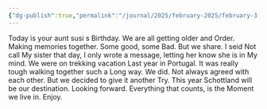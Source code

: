 ```yaml
---
{"dg-publish":true,"permalink":"/journal/2025/february-2025/february-3-2025/","noteIcon":"","created":"2025-02-05T13:55:51.634+01:00"}
---
```


Today is your aunt susi s Birthday. We are all getting older and Order. Making memories together. Some good, some Bad. But we share. I seid Not call My sister that day, I only wrote a message, letting her know she is in My mind. 
We were on trekking vacation Last year in Portugal. It was really tough walking together such a Long way. We did. Not always agreed with each other. But we decided to give it another Try. This year Schottland will be our destination. Looking forward. Everything that counts, is the Moment we live in. Enjoy.